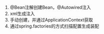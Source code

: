 1. @Bean注解创建Bean，@Autowired注入
2. xml生成注入
3. 手动创建，并通过ApplicationContext获取
4. 通过spring.factories的方式扫描配置生成装配